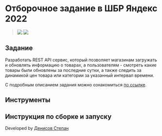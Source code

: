 # Отборочное задание в ШБР Яндекс 2022

> ![](https://img.shields.io/badge/Track-Python-blue)
> ![](https://img.shields.io/badge/Framework-Django-orange)

## Задание

Разработать REST API сервис, который позволяет магазинам загружать и обновлять информацию о товарах, а пользователям -
смотреть какие товары были обновлены за последние сутки, а также следить за динамикой цен товара или категории за
указанный интервал времени.

С подробным описанием задания можно ознакомиться [по ссылке](./Task.md).

## Инструменты

## Инструкция по сборке и запуску

[//]: # (5. Выполните миграции)

[//]: # (   ```bash)

[//]: # (   $ make migrate)

[//]: # (   ```)

[//]: # ()

[//]: # (6. Запустите сервер)

[//]: # (   ```bash)

[//]: # (   $ make run)

[//]: # (   ```)

[//]: # ()

[//]: # (## Справка)

[//]: # ()

[//]: # (Просмотр спецификаций:)

[//]: # ()

[//]: # (- Swagger UI ```/swagger```)

[//]: # (- Документация ```/redoc```)

Developed by [Денисов Степан](https://t.me/sd_denisoff 'telegram')
